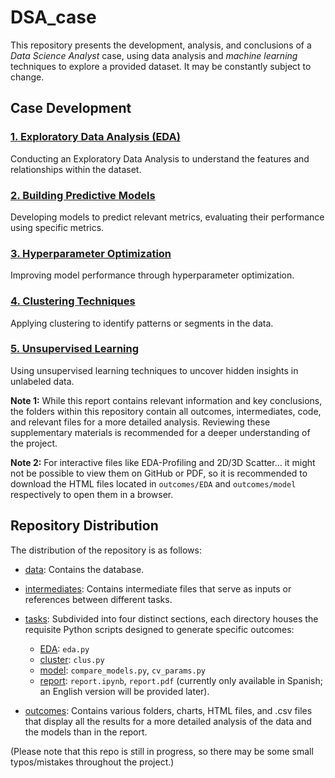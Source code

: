 # DSA_case

This repository presents the development, analysis, and conclusions of a *Data Science Analyst* case, using data analysis and *machine learning* techniques to explore a provided dataset. It may be constantly subject to change.

## Case Development

### [1. Exploratory Data Analysis (EDA)](./tasks/EDA)

Conducting an Exploratory Data Analysis to understand the features and relationships within the dataset.

### [2. Building Predictive Models](./tasks/model)

Developing models to predict relevant metrics, evaluating their performance using specific metrics.

### [3. Hyperparameter Optimization](./tasks/model)

Improving model performance through hyperparameter optimization.

### [4. Clustering Techniques](./tasks/cluster)

Applying clustering to identify patterns or segments in the data.

### [5. Unsupervised Learning](./tasks/report)

Using unsupervised learning techniques to uncover hidden insights in unlabeled data.

**Note 1:** While this report contains relevant information and key conclusions, the folders within this repository contain all outcomes, intermediates, code, and relevant files for a more detailed analysis. Reviewing these supplementary materials is recommended for a deeper understanding of the project.

**Note 2:** For interactive files like EDA-Profiling and 2D/3D Scatter... it might not be possible to view them on GitHub or PDF, so it is recommended to download the HTML files located in `outcomes/EDA` and `outcomes/model` respectively to open them in a browser.

## Repository Distribution

The distribution of the repository is as follows:

- [data](./data): Contains the database.

- [intermediates](./intermediates): Contains intermediate files that serve as inputs or references between different tasks.

- [tasks](./tasks): Subdivided into four distinct sections, each directory houses the requisite Python scripts designed to generate specific outcomes:
    - [EDA](./tasks/EDA): `eda.py`
    - [cluster](./tasks/cluster): `clus.py`
    - [model](./tasks/model): `compare_models.py`, `cv_params.py`
    - [report](./tasks/report): `report.ipynb`, `report.pdf` (currently only available in Spanish; an English version will be provided later).

- [outcomes](./outcomes): Contains various folders, charts, HTML files, and .csv files that display all the results for a more detailed analysis of the data and the models than in the report.

(Please note that this repo is still in progress, so there may be some small typos/mistakes throughout the project.)
